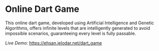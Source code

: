# Online Dart Game
This online dart game, developed using Artificial Intelligence and Genetic Algorithms, offers infinite levels that are intelligently generated to avoid impossible scenarios, guaranteeing every level is fully passable.

*Live Demo:*
https://ehsan.jelodar.net/dart_game
